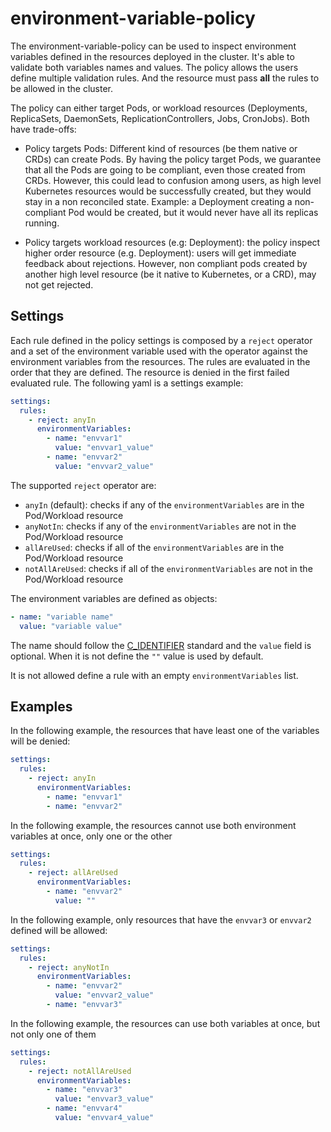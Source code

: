# environment-variable-policy

The environment-variable-policy can be used to inspect environment variables
defined in the resources deployed in the cluster. It's able to validate both
variables names and values. The policy allows the users define multiple validation rules.
And the resource must pass **all** the rules to be allowed in the cluster.

The policy can either target Pods, or workload resources (Deployments, ReplicaSets,
DaemonSets, ReplicationControllers, Jobs, CronJobs). Both have trade-offs:

- Policy targets Pods: Different kind of resources (be them native or CRDs) can
  create Pods. By having the policy target Pods, we guarantee that all the Pods
  are going to be compliant, even those created from CRDs. However, this could
  lead to confusion among users, as high level Kubernetes resources would be
  successfully created, but they would stay in a non reconciled state.
  Example: a Deployment creating a non-compliant Pod would be created, but it
  would never have all its replicas running.

- Policy targets workload resources (e.g: Deployment): the policy inspect higher
  order resource (e.g. Deployment): users will get immediate feedback about rejections.
  However, non compliant pods created by another high level resource (be it native
  to Kubernetes, or a CRD), may not get rejected.

## Settings

Each rule defined in the policy settings is composed by a `reject` operator and a set
of the environment variable used with the operator against the environment variables
from the resources. The rules are evaluated in the order that they are defined.
The resource is denied in the first failed evaluated rule. The following yaml is a settings example:

```yaml
settings:
  rules:
    - reject: anyIn
      environmentVariables:
        - name: "envvar1"
          value: "envvar1_value"
        - name: "envvar2"
          value: "envvar2_value"

```

The supported `reject` operator are:


- `anyIn` (default): checks if any of the `environmentVariables` are in the Pod/Workload resource
- `anyNotIn`: checks if any of the `environmentVariables` are not in the Pod/Workload resource
- `allAreUsed`: checks if all of the `environmentVariables` are in the Pod/Workload resource
- `notAllAreUsed`: checks if all of the `environmentVariables` are not in the Pod/Workload resource

The environment variables are defined as objects:
```yaml
- name: "variable name"
  value: "variable value"
```

The name should follow the  [C_IDENTIFIER](https://kubernetes.io/docs/reference/generated/kubernetes-api/v1.22/#envvar-v1-core)
standard and the `value` field is optional. When it is not define the `""` value is used by default.

It is not allowed define a rule with an empty `environmentVariables` list.

## Examples

In the following example, the resources that have least one of the variables will be denied:

```yaml
settings:
  rules:
    - reject: anyIn
      environmentVariables:
        - name: "envvar1"
        - name: "envvar2"

```

In the following example, the resources cannot use both environment variables at once, only one or the other

```yaml
settings:
  rules:
    - reject: allAreUsed
      environmentVariables:
        - name: "envvar2"
          value: ""
```

In the following example, only resources that have the `envvar3` or `envvar2` defined will be allowed:

```yaml
settings:
  rules:
    - reject: anyNotIn
      environmentVariables:
        - name: "envvar2"
          value: "envvar2_value"
        - name: "envvar3"
```

In the following example, the resources can use both variables at once, but not only one of them

```yaml
settings:
  rules:
    - reject: notAllAreUsed
      environmentVariables:
        - name: "envvar3"
          value: "envvar3_value"
        - name: "envvar4"
          value: "envvar4_value"
```
